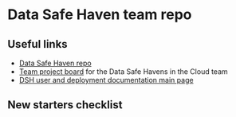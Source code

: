 # Data Safe Haven team repo

## Useful links

- [Data Safe Haven repo](https://github.com/alan-turing-institute/data-safe-haven)
- [Team project board](https://github.com/orgs/alan-turing-institute/projects/40/views/1) for the Data Safe Havens in the Cloud team
- [DSH user and deployment documentation main page](https://alan-turing-institute.github.io/data-safe-haven/)

## New starters checklist